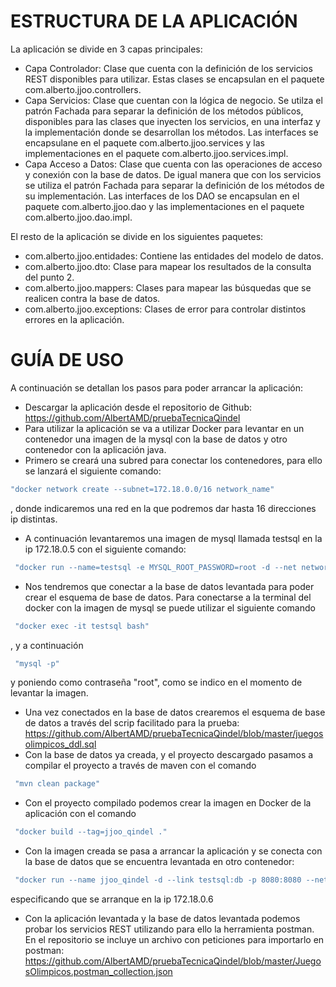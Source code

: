 # ESTRUCTURA DE LA APLICACIÓN 
La aplicación se divide en 3 capas principales:
 - Capa Controlador: Clase que cuenta con la definición de los servicios REST disponibles para utilizar. Estas clases se encapsulan en el paquete com.alberto.jjoo.controllers.
 - Capa Servicios: Clase que cuentan con la lógica de negocio. Se utilza el patrón Fachada para separar la definición de los métodos públicos, disponibles para las clases que inyecten los servicios,
en una interfaz y la implementación donde se desarrollan los métodos. Las interfaces se encapsulane en el paquete com.alberto.jjoo.services y las implementaciones en el paquete com.alberto.jjoo.services.impl.
 - Capa Acceso a Datos: Clase que cuenta con las operaciones de acceso y conexión con la base de datos. De igual manera que con los servicios se utiliza el patrón Fachada para separar la definición de los métodos de
su implementación. Las interfaces de los DAO se encapsulan en el paquete com.alberto.jjoo.dao y las implementaciones en el paquete com.alberto.jjoo.dao.impl.

El resto de la aplicación se divide en los siguientes paquetes:
 - com.alberto.jjoo.entidades: Contiene las entidades del modelo de datos.
 - com.alberto.jjoo.dto: Clase para mapear los resultados de la consulta del punto 2.
 - com.alberto.jjoo.mappers: Clases para mapear las búsquedas que se realicen contra la base de datos.
 - com.alberto.jjoo.exceptions: Clases de error para controlar distintos errores en la aplicación.
 
# GUÍA DE USO
A continuación se detallan los pasos para poder arrancar la aplicación:
 - Descargar la aplicación desde el repositorio de Github: https://github.com/AlbertAMD/pruebaTecnicaQindel
 - Para utilizar la aplicación se va a utilizar Docker para levantar en un contenedor una imagen de la mysql con la base de datos y otro contenedor con la aplicación java.
 - Primero se creará una subred para conectar los contenedores, para ello se lanzará el siguiente comando: 
 ```bash
 "docker network create --subnet=172.18.0.0/16 network_name"
 ```
, donde indicaremos una red en la que podremos dar hasta 16 direcciones ip distintas.
 - A continuación levantaremos una imagen de mysql llamada testsql en la ip 172.18.0.5 con el siguiente comando:
``` bash
 "docker run --name=testsql -e MYSQL_ROOT_PASSWORD=root -d --net network_name --ip=172.18.0.5 mysql"
```
 - Nos tendremos que conectar a la base de datos levantada para poder crear el esquema de base de datos. Para conectarse a la terminal del docker con la imagen de mysql se puede utilizar el siguiente comando 
``` bash
 "docker exec -it testsql bash"
```
, y a continuación 
``` bash 
 "mysql -p"
```
y poniendo como contraseña "root", como se indico en el momento de levantar la imagen.
 - Una vez conectados en la base de datos crearemos el esquema de base de datos a través del scrip facilitado para la prueba: https://github.com/AlbertAMD/pruebaTecnicaQindel/blob/master/juegosolimpicos_ddl.sql
 - Con la base de datos ya creada, y el proyecto descargado pasamos a compilar el proyecto a través de maven con el comando 
``` bash
 "mvn clean package"
```
 - Con el proyecto compilado podemos crear la imagen en Docker de la aplicación con el comando 
``` bash 
 "docker build --tag=jjoo_qindel ."
```
 - Con la imagen creada se pasa a arrancar la aplicación y se conecta con la base de datos que se encuentra levantada en otro contenedor: 
``` bash
 "docker run --name jjoo_qindel -d --link testsql:db -p 8080:8080 --net network_name --ip=172.18.0.6 jjoo_qindel"
``` 
especificando que se arranque en la ip 172.18.0.6
 - Con la aplicación levantada y la base de datos levantada podemos probar los servicios REST utilizando para ello la herramienta postman. En el repositorio se incluye un archivo con peticiones para importarlo en postman:
https://github.com/AlbertAMD/pruebaTecnicaQindel/blob/master/JuegosOlimpicos.postman_collection.json
